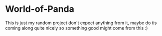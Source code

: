 # World-of-Panda

This is just my random project don't expect anything from it, maybe do tis coming along quite nicely so something good might come from this :)
